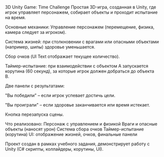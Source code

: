 3D Unity Game: Time Challenge
Простая 3D-игра, созданная в Unity, где игрок управляет персонажем, собирает объекты и проходит испытание на время.

Основные механики:
Управление персонажем (перемещение, физика, камера следует за игроком).

Система жизней: при столкновении с врагами или опасными объектами (например, шипы) здоровье уменьшается.

Сбор очков (UI Text отображает текущее количество).

Таймер-испытание: при взаимодействии с объектом A запускается корутина (60 секунд), за которые игрок должен добраться до объекта B.

Две панели с результатами:

"Вы победили" – если игрок успевает достичь цели.

"Вы проиграли" – если здоровье заканчивается или время истекает.

Кнопка перезапуска сцены.

Что реализовано:
 Персонаж с управлением и физикой
 Враги и опасные объекты (наносят урон)
 Система сбора очков
 Таймер-испытание (корутина)
 UI: отображение жизней, очков, финальные панели

Проект создан в рамках учебного задания, демонстрирует работу с Unity (C# скрипты, коллайдеры, корутины, UI).